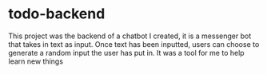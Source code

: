 # todo-backend

This project was the backend of a chatbot I created, it is a messenger bot that takes in text as input. Once text has been inputted, users can choose to generate a random input the user has put in. It was a tool for me to help learn new things 
